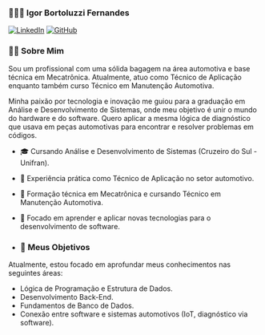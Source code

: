### 🧑🏻‍💻 Igor Bortoluzzi Fernandes

[![LinkedIn](https://img.shields.io/badge/LinkedIn-Igor_Fernandes-0077B5?style=for-the-badge&logo=linkedin)](www.linkedin.com/in/igor-bortoluzzi-fernandes)
[![GitHub](https://img.shields.io/badge/GitHub-igorbfernandes-181717?style=for-the-badge&logo=github)](https://github.com/Igor-Bortoluzzi-98 )

### 👨‍💻 Sobre Mim

Sou um profissional com uma sólida bagagem na área automotiva e base técnica em Mecatrônica. Atualmente, atuo como Técnico de Aplicação enquanto também curso Técnico em Manutenção Automotiva.

Minha paixão por tecnologia e inovação me guiou para a graduação em Análise e Desenvolvimento de Sistemas, onde meu objetivo é unir o mundo do hardware e do software. Quero aplicar a mesma lógica de diagnóstico que usava em peças automotivas para encontrar e resolver problemas em códigos.

- 🎓 Cursando Análise e Desenvolvimento de Sistemas (Cruzeiro do Sul - Unifran).
- 🚗 Experiência prática como Técnico de Aplicação no setor automotivo.
- 🔧 Formação técnica em Mecatrônica e cursando Técnico em Manutenção Automotiva.
- 🌱 Focado em aprender e aplicar novas tecnologias para o desenvolvimento de software.

- ### 🚀 Meus Objetivos

Atualmente, estou focado em aprofundar meus conhecimentos nas seguintes áreas:

- Lógica de Programação e Estrutura de Dados.
- Desenvolvimento Back-End.
- Fundamentos de Banco de Dados.
- Conexão entre software e sistemas automotivos (IoT, diagnóstico via software).
